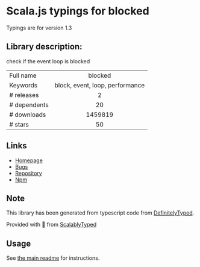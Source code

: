 
# Scala.js typings for blocked

Typings are for version 1.3

## Library description:
check if the event loop is blocked

|                    |                 |
| ------------------ | :-------------: |
| Full name          | blocked |
| Keywords           | block, event, loop, performance |
| # releases         | 2 |
| # dependents       | 20 |
| # downloads        | 1459819 |
| # stars            | 50 |

## Links
- [Homepage](https://github.com/visionmedia/node-blocked#readme)
- [Bugs](https://github.com/visionmedia/node-blocked/issues)
- [Repository](https://github.com/visionmedia/node-blocked)
- [Npm](https://www.npmjs.com/package/blocked)
    


## Note
This library has been generated from typescript code from [DefinitelyTyped](https://definitelytyped.org).

Provided with :purple_heart: from [ScalablyTyped](https://github.com/oyvindberg/ScalablyTyped)

## Usage
See [the main readme](../../readme.md) for instructions.



